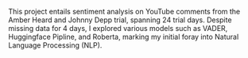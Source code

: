 This project entails sentiment analysis on YouTube comments from the Amber Heard and Johnny Depp trial, spanning 24 trial days. Despite missing data for 4 days, I explored various models such as VADER, Huggingface Pipline, and Roberta, marking my initial foray into Natural Language Processing (NLP).
